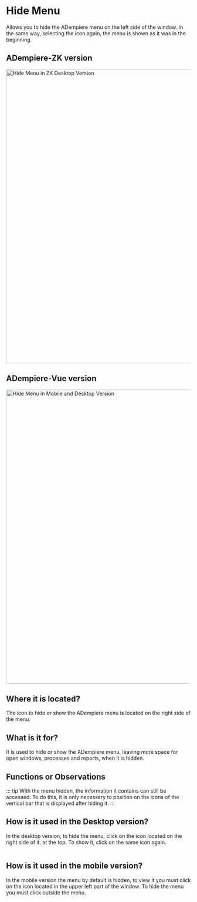 # Hide Menu

Allows you to hide the ADempiere menu on the left side of the window. In the same way, selecting the icon again, the menu is shown as it was in the beginning.

## ADempiere-ZK version

<img :src="$withBase('/images/components/hide-menu/zk-desktop-version-hide-menu.png')" alt="Hide Menu in ZK Desktop Version" width="800px">

## ADempiere-Vue version

<img :src="$withBase('/images/components/hide-menu/ui-version-hide-menu.png')" alt="Hide Menu in Mobile and Desktop Version" width="800px">

## Where it is located?

The icon to hide or show the ADempiere menu is located on the right side of the menu.

## What is it for?

It is used to hide or show the ADempiere menu, leaving more space for open windows, processes and reports, when it is hidden.

## Functions or Observations

::: tip
With the menu hidden, the information it contains can still be accessed. To do this, it is only necessary to position on the icons of the vertical bar that is displayed after hiding it.
:::

## How is it used in the Desktop version?

In the desktop version, to hide the menu, click on the icon located on the right side of it, at the top. To show it, click on the same icon again.

<img :src="$withBase('/images/components/hide-menu/how-to-use-it-in-the-desktop-version.gif')" />

## How is it used in the mobile version?

In the mobile version the menu by default is hidden, to view it you must click on the icon located in the upper left part of the window. To hide the menu you must click outside the menu.

<img :src="$withBase('/images/components/hide-menu/how-to-use-it-in-the-mobile-version.gif')" />
